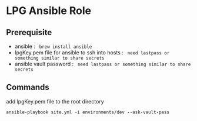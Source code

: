 # LPG Ansible Role

## Prerequisite

 * ansible : ` brew install ansible`
 * lpgKey.pem file for ansible to ssh into hosts : ` need lastpass or something similar to share secrets`  
 * ansible vault password : ` need lastpass or something similar to share secrets`

## Commands

add lpgKey.pem file to the root directory

```
ansible-playbook site.yml -i environments/dev --ask-vault-pass
```

